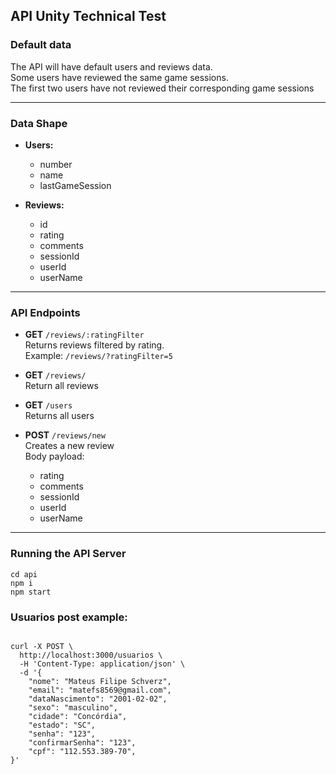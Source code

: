 ## **API Unity Technical Test**

### **Default data**

The API will have default users and reviews data.  
Some users have reviewed the same game sessions.  
The first two users have not reviewed their corresponding game sessions  
___
### **Data Shape**

* **Users:**
  * number
  * name
  * lastGameSession

* **Reviews:**
  * id
  * rating
  * comments
  * sessionId
  * userId
  * userName
___
### **API Endpoints**

* **GET** `/reviews/:ratingFilter`  
Returns reviews filtered by rating.  
Example: `/reviews/?ratingFilter=5`

* **GET** `/reviews/`  
Return all reviews

* **GET** `/users`  
Returns all users

* **POST** `/reviews/new`  
Creates a new review  
Body payload:
  * rating
  * comments
  * sessionId
  * userId
  * userName  
  
___
### **Running the API Server**

`cd api`  
`npm i`  
`npm start`  


### Usuarios post example:

```

curl -X POST \
  http://localhost:3000/usuarios \
  -H 'Content-Type: application/json' \
  -d '{
    "nome": "Mateus Filipe Schverz",
    "email": "matefs8569@gmail.com",
    "dataNascimento": "2001-02-02",
    "sexo": "masculino",
    "cidade": "Concórdia",
    "estado": "SC",
    "senha": "123",
    "confirmarSenha": "123",
    "cpf": "112.553.389-70",
}'

```